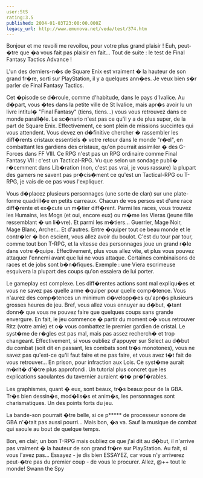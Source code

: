 ```yaml
---
user:StS
rating:3.5
published: 2004-01-03T23:00:00.000Z
legacy_url: http://www.emunova.net/veda/test/374.htm
---
```

Bonjour et me revoili me revoilou, pour votre plus grand plaisir ! Euh, peut-�tre que �a vous fait pas plaisir en fait... Tout de suite : le test de Final Fantasy Tactics Advance !  

  

L'un des derniers-n�s de Square Enix est vraiment � la hauteur de son grand fr�re, sorti sur PlayStation, il y a quelques ann�es. Je veux bien s�r parler de Final Fantasy Tactics.  

  

Cet �pisode se d�roule, comme d'habitude, dans le pays d'Ivalice. Au d�part, vous �tes dans la petite ville de St Ivalice, mais apr�s avoir lu un livre intitul� "Final Fantasy" (tiens, tiens...) vous vous retrouvez dans ce monde parall�le. Le sc�nario n'est pas ce qu'il y a de plus super, de la part de Square Enix. Effectivement, ce sont plein de missions succintes qui vous attendent. Vous devez en d�finitive chercher � rassembler les diff�rents cristaux essentiels � votre retour dans le monde "r�el", en combattant les gardiens des cristaux, qu'on pourrait assimiler � des G-Forces dans FF VIII. Ce RPG n'est pas un RPG ordinaire comme Final Fantasy VII : c'est un Tactical-RPG. Vu que selon un sondage publi� r�cemment dans Lib�ration (non, c'est pas vrai, je vous rassure) la plupart des gamers ne savent pas pr�cis�ment ce qu'est un Tactical-RPG ou T-RPG, je vais de ce pas vous l'expliquer.  

  

Vous d�placez plusieurs personnages (une sorte de clan) sur une plate-forme quadrill�e en petits carreaux. Chacun de vos persos est d'une race diff�rente et ex�cute un m�tier diff�rent. Parmi les races, vous trouvez les Humains, les Mogs (et oui, encore eux) ou m�me les Vieras (jeune fille ressemblant � un li�vre). Et parmi les m�tiers... Guerrier, Mage Noir, Mage Blanc, Archer... Et d'autres. Entre �quiper tout ce beau monde et le contr�ler � bon escient, vous allez avoir du boulot. C'est du tour par tour, comme tout bon T-RPG, et la vitesse des personnages joue un grand r�le dans votre �quipe. Effectivement, plus vous allez vite, et plus vous pouvez attaquer l'ennemi avant que lui ne vous attaque. Certaines combinaisons de races et de jobs sont b�n�fiques. Exemple : une Viera escrimeuse esquivera la plupart des coups qu'on essaiera de lui porter.  

  

Le gameplay est complexe. Les diff�rentes actions sont mal expliqu�es et vous ne savez pas quelle arme �quiper pour quelle comp�tence. Vous n'aurez des comp�tences un minimum d�velopp�es qu'apr�s plusieurs grosses heures de jeu. Bref, vous allez vous ennuyer au d�but, �tant donn� que vous ne pouvez faire que quelques coups sans grande envergure. En fait, le jeu commence � partir du moment o� vous retrouver Ritz (votre amie) et o� vous combattez le premier gardien de cristal. Le syst�me de r�gles est pas mal, mais pas assez recherch� et trop changeant. Effectivement, si vous oubliez d'appuyer sur Select au d�but du combat (soit dit en passant, les combats sont tr�s monotones), vous ne savez pas qu'est-ce qu'il faut faire et ne pas faire, et vous avez t�t fait de vous retrouver... En prison, pour infraction aux Lois. Ce syst�me aurait m�rit� d'�tre plus approfondi. Un tutorial plus concret que les explications saoulantes du tavernier auraient �t� pr�f�rables.  

  

Les graphismes, quant � eux, sont beaux, tr�s beaux pour de la GBA. Tr�s bien dessin�s, mod�lis�s et anim�s, les personnages sont charismatiques. Un des points forts du jeu.  

  

La bande-son pourrait �tre belle, si ce p\*\*\*\*\* de processeur sonore de GBA n'�tait pas aussi pourri... Mais bon, �a va. Sauf la musique de combat qui saoule au bout de quelque temps.  

  

Bon, en clair, un bon T-RPG mais oubliez ce que j'ai dit au d�but, il n'arrive pas vraiment � la hauteur de son grand fr�re sur PlayStation. Au fait, si vous l'avez pas... Essayez - je dis bien ESSAYEZ, car vous n'y arriverez peut-�tre pas du premier coup - de vous le procurer. Allez, @++ tout le monde! Swann the Spy